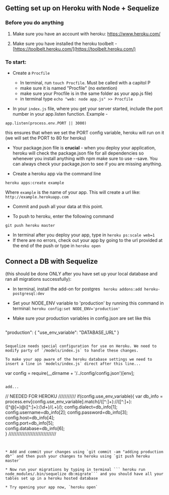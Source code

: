 ## Getting set up on Heroku with Node + Sequelize 

### Before you do anything
1. Make sure you have an account with heroku: https://www.heroku.com/

2. Make sure you have installed the heroku toolbelt - [https://toolbelt.heroku.com/](https://toolbelt.heroku.com/)

### To start:


* Create a `Procfile` 
	- In terminal, run `touch Procfile`. Must be called with a capitol P
	- make sure it is named "Procfile" (no extention) 
	- make sure your Procfile is in the same folder as your app.js file) 
	- in terminal type `echo "web: node app.js" >> Procfile`



* In your `index.js` file, where you get your server started, include the port number in your app.listen function.  Example - 
```
app.listen(process.env.PORT || 3000)
```

this ensures that when we set the PORT config variable, heroku will run on it (we will set the PORT to 80 for heroku)

* Your package.json file is __crucial__ - when you deploy your application, heroku will check the package.json file for all dependencies so whenever you install anything with npm make sure to use --save. You can always check your package.json to see if you are missing anything. 

* Create a heroku app via the command line
```
heroku apps:create example
```
Where `example` is the name of your app. This will create a url like: `http://example.herokuapp.com`

* Commit and push all your data at this point.

* To push to heroku, enter the following command
```
git push heroku master
```

* In terminal after you deploy your app, type in `heroku ps:scale web=1 `
* If there are no errors, check out your app by going to the url provided at the end of the push or type in ```heroku open```


## Connect a DB with Sequelize
(this should be done ONLY after you have set up your local database and ran all migrations successfully):


* In terminal, install the add-on for postgres
    ``` heroku addons:add heroku-postgresql:dev```
  
* Set your NODE_ENV variable to 'production' by running this command in terminal: ```heroku config:set NODE_ENV='production' ``` 
* Make sure your production variables in config.json are set like this
  
  ```
"production": {
    "use_env_variable": "DATABASE_URL"
}
```

Sequelize needs special configuration for use on Heroku. We need to modify party of `/models/index.js` to handle these changes.

To make your app aware of the heroku database settings we need to insert a line in `models/index.js` direct after this line...

```
var config    = require(__dirname + '/../config/config.json')[env];
```

add...

```
// NEEDED FOR HEROKU ///////////
if(config.use_env_variable){
  var db_info = process.env[config.use_env_variable].match(/([^:]+):\/\/([^:]+):([^@]+)@([^:]+):(\d+)\/(.+)/);
  config.dialect=db_info[1];
  config.username=db_info[2];
  config.password=db_info[3];
  config.host=db_info[4];  
  config.port=db_info[5];  
  config.database=db_info[6];  
}
//////////////////////////////
```


* Add and commit your changes using `git commit -am "adding production db"` and then push your changes to heroku using `git push heroku master`

* Now run your migrations by typing in terminal ``` heroku run node_modules/.bin/sequelize db:migrate``` and you should have all your tables set up in a heroku hosted database

* Try opening your app now, `heroku open`
